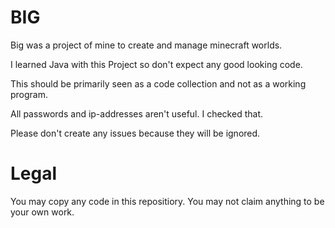 # BIG
Big was a project of mine to create and manage minecraft worlds.

I learned Java with this Project so don't expect any good looking code. 

This should be primarily seen as a code collection and not as a working program.

All passwords and ip-addresses aren't useful. I checked that.

Please don't create any issues because they will be ignored.

# Legal

You may copy any code in this repositiory. You may not claim anything to be
your own work.
